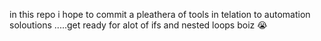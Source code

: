 in this repo i hope to commit a pleathera of tools in telation to automation soloutions .....get ready for alot of ifs and nested loops boiz 😭

